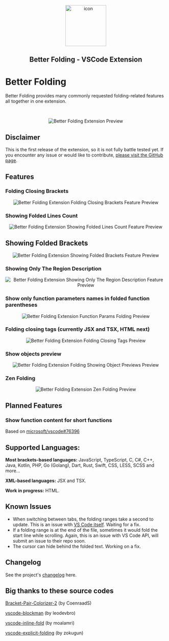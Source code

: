 <p align="center">
    <img width="128" alt="icon" src="https://raw.githubusercontent.com/mtbaqer/vscode-better-folding/main/icon_large.png">
</p>

<h2 align="center"> Better Folding - VSCode Extension </h2>

# Better Folding

Better Folding provides many commonly requested folding-related features all together in one extension. 

</br>

<p align="center">
<img
  src="https://raw.githubusercontent.com/mtbaqer/vscode-better-folding/main/demo-media/images/Preview.gif"
  alt="Better Folding Extension Preview"
/>
</p>

## Disclaimer
This is the first release of the extension, so it is not fully battle tested yet. If you encounter any issue or would like to contribute, [please visit the GitHub page](https://github.com/mtbaqer/vscode-better-folding).

## Features
### Folding Closing Brackets

<p align="center">
<img
  src="https://raw.githubusercontent.com/mtbaqer/vscode-better-folding/main/demo-media/images/closingBrackets.png"
  alt="Better Folding Extension Folding Closing Brackets Feature Preview"
/>
</p>


### Showing Folded Lines Count

<p align="center">
<img
  src="https://raw.githubusercontent.com/mtbaqer/vscode-better-folding/main/demo-media/images/lineCount.png"
  alt="Better Folding Extension Showing Folded Lines Count Feature Preview"
/>
</p>

## Showing Folded Brackets

<p align="center">
<img
  src="https://raw.githubusercontent.com/mtbaqer/vscode-better-folding/main/demo-media/images/showFoldedBrackets.png"
  alt="Better Folding Extension Showing Folded Brackets Feature Preview"
/>
</p>

### Showing Only The Region Description

<p align="center">
<img
  src="https://raw.githubusercontent.com/mtbaqer/vscode-better-folding/main/demo-media/images/regions.png"
  alt="Better Folding Extension Showing Only The Region Description Feature Preview"
/>
</p>


### Show only function parameters names in folded function parentheses

<p align="center">
<img
  src="https://raw.githubusercontent.com/mtbaqer/vscode-better-folding/main/demo-media/images/functionParams.png"
  alt="Better Folding Extension Function Params Folding Preview"
/>
</p>


### Folding closing tags (currently JSX and TSX, HTML next)

<p align="center">
<img
  src="https://raw.githubusercontent.com/mtbaqer/vscode-better-folding/main/demo-media/images/foldingTags.png"
  alt="Better Folding Extension Folding Closing Tags Preview"
/>
</p>

### Show objects preview

<p align="center">
<img
  src="https://raw.githubusercontent.com/mtbaqer/vscode-better-folding/main/demo-media/images/objectPreview.png"
  alt="Better Folding Extension Folding Showing Object Previews Preview"
/>
</p>

### Zen Folding

<p align="center">
<img
  src="https://raw.githubusercontent.com/mtbaqer/vscode-better-folding/main/demo-media/images/zenFolding.gif"
  alt="Better Folding Extension Zen Folding Preview"
/>
</p>


## Planned Features

### Show function content for short functions
Based on [microsoft/vscode#76396](https://github.com/microsoft/vscode/issues/76396)


## Supported Languages:
**Most brackets-based languages:** JavaScript, TypeScript, C, C#, C++, Java, Kotlin, PHP, Go (Golang), Dart, Rust, Swift, CSS, LESS, SCSS and more...

**XML-based languages:** JSX and TSX.

**Work in progress:** HTML.

## Known Issues

- When switching between tabs, the folding ranges take a second to update. This is an issue with [VS Code itself](https://github.com/microsoft/vscode/issues/154977). Waiting for a fix.
- If a folding range is at the end of the file, sometimes it would fold the start line while scrolling. Again, this is an issue with VS Code API, will submit an issue to their repo soon.
- The cursor can hide behind the folded text. Working on a fix.

## Changelog

See the project's [changelog](https://github.com/mtbaqer/vscode-better-folding/blob/main/CHANGELOG.md) here.

## Big thanks to these source codes
[Bracket-Pair-Colorizer-2](https://github.com/CoenraadS/Bracket-Pair-Colorizer-2) (by CoenraadS)

[vscode-blockman](https://github.com/leodevbro/vscode-blockman) (by leodevbro)

[vscode-inline-fold](https://github.com/moalamri/vscode-inline-fold) (by moalamri)

[vscode-explicit-folding](https://github.com/zokugun/vscode-explicit-folding) (by zokugun)